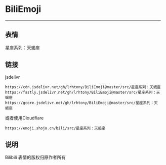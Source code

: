 # BiliEmoji
---
## 表情
星座系列：天蝎座
## 链接
jsdelivr
```
https://cdn.jsdelivr.net/gh/lrhtony/BiliEmoji@master/src/星座系列：天蝎座
https://fastly.jsdelivr.net/gh/lrhtony/BiliEmoji@master/src/星座系列：天蝎座
https://gcore.jsdelivr.net/gh/lrhtony/BiliEmoji@master/src/星座系列：天蝎座
```
或者使用Cloudflare
```
https://emoji.shojo.cn/bili/src/星座系列：天蝎座
```
## 说明
Bilibili 表情的版权归原作者所有
